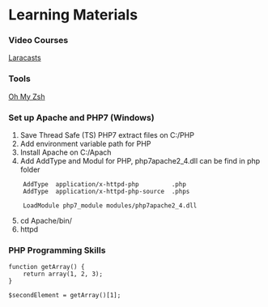 # Learning Materials
### Video Courses
[Laracasts](https://laracasts.com)

### Tools
[Oh My Zsh](https://ohmyz.sh/)


### Set up Apache and PHP7 (Windows)
1. Save Thread Safe (TS) PHP7 extract files on C:/PHP
2. Add environment variable path for PHP
3. Install Apache on C:/Apach
4. Add AddType and Modul for PHP, php7apache2_4.dll can be find in php folder
```
	AddType  application/x-httpd-php         .php
	AddType  application/x-httpd-php-source  .phps

	LoadModule php7_module modules/php7apache2_4.dll
```
5. cd Apache/bin/
6. httpd

### PHP Programming Skills
```
function getArray() {
    return array(1, 2, 3);
}

$secondElement = getArray()[1];
```
